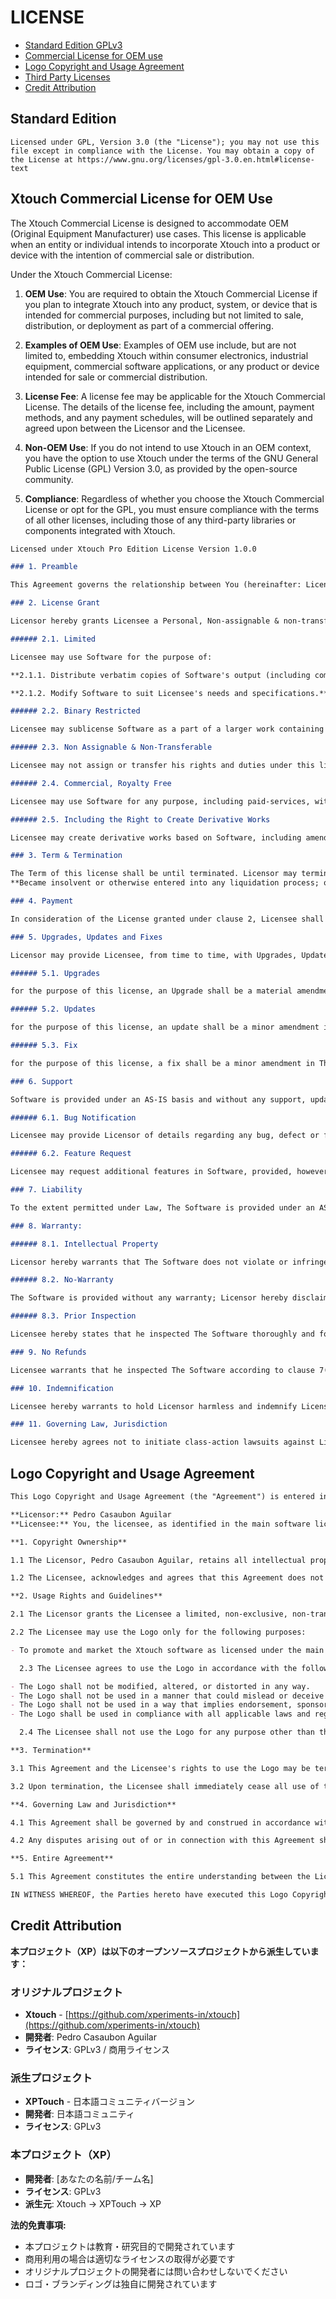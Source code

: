 # LICENSE

- [Standard Edition GPLv3](#standard-edition)
- [Commercial License for OEM use](#xtouch-commercial-license-for-oem-use)
- [Logo Copyright and Usage Agreement](#logo-copyright-and-usage-agreement)
- [Third Party Licenses](LICENSE-3RD-PARTY.md)
- [Credit Attribution](#credit-attribution)

## Standard Edition

```
Licensed under GPL, Version 3.0 (the "License"); you may not use this file except in compliance with the License. You may obtain a copy of the License at https://www.gnu.org/licenses/gpl-3.0.en.html#license-text
```

## Xtouch Commercial License for OEM Use

The Xtouch Commercial License is designed to accommodate OEM (Original Equipment Manufacturer) use cases. This license is applicable when an entity or individual intends to incorporate Xtouch into a product or device with the intention of commercial sale or distribution.

Under the Xtouch Commercial License:

1. **OEM Use**: You are required to obtain the Xtouch Commercial License if you plan to integrate Xtouch into any product, system, or device that is intended for commercial purposes, including but not limited to sale, distribution, or deployment as part of a commercial offering.

2. **Examples of OEM Use**: Examples of OEM use include, but are not limited to, embedding Xtouch within consumer electronics, industrial equipment, commercial software applications, or any product or device intended for sale or commercial distribution.

3. **License Fee**: A license fee may be applicable for the Xtouch Commercial License. The details of the license fee, including the amount, payment methods, and any payment schedules, will be outlined separately and agreed upon between the Licensor and the Licensee.

4. **Non-OEM Use**: If you do not intend to use Xtouch in an OEM context, you have the option to use Xtouch under the terms of the GNU General Public License (GPL) Version 3.0, as provided by the open-source community.

5. **Compliance**: Regardless of whether you choose the Xtouch Commercial License or opt for the GPL, you must ensure compliance with the terms of all other licenses, including those of any third-party libraries or components integrated with Xtouch.

```markdown
Licensed under Xtouch Pro Edition License Version 1.0.0

### 1. Preamble

This Agreement governs the relationship between You (hereinafter: Licensee) and Pedro Rafael Casaubon Aguilar (hereinafter: Licensor). This Agreement sets the terms, rights, restrictions and obligations on using Xtouch Pro Edition (hereinafter: The Software) created and owned by Licensor, as detailed herein.

### 2. License Grant

Licensor hereby grants Licensee a Personal, Non-assignable & non-transferable, Commercial, Royalty free, Including the rights to create but not distribute derivative works, Non-exclusive license, all with accordance with the terms set forth and other legal restrictions set forth in 3rd party software used while running Software.

###### 2.1. Limited

Licensee may use Software for the purpose of:

**2.1.1. Distribute verbatim copies of Software's output (including compiled binaries);**

**2.1.2. Modify Software to suit Licensee's needs and specifications.**

###### 2.2. Binary Restricted

Licensee may sublicense Software as a part of a larger work containing more than Software, distributed solely in Object or Binary form under a personal, non-sublicensable, limited license. Such redistribution shall be limited to {apps} codebases.

###### 2.3. Non Assignable & Non-Transferable

Licensee may not assign or transfer his rights and duties under this license.

###### 2.4. Commercial, Royalty Free

Licensee may use Software for any purpose, including paid-services, without any royalties.

###### 2.5. Including the Right to Create Derivative Works

Licensee may create derivative works based on Software, including amending Software's source code, modifying it, integrating it into a larger work or removing portions of Software, as long as no distribution of the derivative works is made.

### 3. Term & Termination

The Term of this license shall be until terminated. Licensor may terminate this Agreement, including Licensee's license in the case where Licensee:
**Became insolvent or otherwise entered into any liquidation process; or exported The Software to any jurisdiction where licensor may not enforce his rights under this agreements in; or Licensee was in breach of any of this license's terms and conditions and such breach was not cured, immediately upon notification; or Licensee in breach of any of the terms of clause 2 to this license; or Licensee otherwise entered into any arrangement which caused Licensor to be unable to enforce his rights under this License.**

### 4. Payment

In consideration of the License granted under clause 2, Licensee shall pay Licensor a {fee}, via PayPal or any other mean which Licensor may deem adequate. Failure to perform payment shall construe as material breach of this Agreement.

### 5. Upgrades, Updates and Fixes

Licensor may provide Licensee, from time to time, with Upgrades, Updates or Fixes, as detailed herein and according to his sole discretion. Licensee hereby warrants to keep The Software up-to-date and install all relevant updates and fixes, and may, at his sole discretion, purchase upgrades, according to the rates set by Licensor. Licensor shall provide any update or Fix free of charge; however, nothing in this Agreement shall require Licensor to provide Updates or Fixes.

###### 5.1. Upgrades

for the purpose of this license, an Upgrade shall be a material amendment in The Software, which contains new features and or major performance improvements and shall be marked as a new version number. For example, should Licensee purchase The Software under version 1.X.X, an upgrade shall commence under number 2.0.0.

###### 5.2. Updates

for the purpose of this license, an update shall be a minor amendment in The Software, which may contain new features or minor improvements and shall be marked as a new sub-version number. For example, should Licensee purchase The Software under version 1.1.X, an upgrade shall commence under number 1.2.0.

###### 5.3. Fix

for the purpose of this license, a fix shall be a minor amendment in The Software, intended to remove bugs or alter minor features which impair the The Software's functionality. A fix shall be marked as a new sub-sub-version number. For example, should Licensee purchase Software under version 1.1.1, an upgrade shall commence under number 1.1.2.

### 6. Support

Software is provided under an AS-IS basis and without any support, updates or maintenance. Nothing in this Agreement shall require Licensor to provide Licensee with support or fixes to any bug, failure, mis-performance or other defect in The Software.

###### 6.1. Bug Notification

Licensee may provide Licensor of details regarding any bug, defect or failure in The Software promptly and with no delay from such event; Licensee shall comply with Licensor's request for information regarding bugs, defects or failures and furnish him with information, screenshots and try to reproduce such bugs, defects or failures.

###### 6.2. Feature Request

Licensee may request additional features in Software, provided, however, that (i) Licesee shall waive any claim or right in such feature should feature be developed by Licensor; (ii) Licensee shall be prohibited from developing the feature, or disclose such feature request, or feature, to any 3rd party directly competing with Licensor or any 3rd party which may be, following the development of such feature, in direct competition with Licensor; (iii) Licensee warrants that feature does not infringe any 3rd party patent, trademark, trade-secret or any other intellectual property right; and (iv) Licensee developed, envisioned or created the feature solely by himself.

### 7. Liability

To the extent permitted under Law, The Software is provided under an AS-IS basis. Licensor shall never, and without any limit, be liable for any damage, cost, expense or any other payment incurred by Licesee as a result of Software's actions, failure, bugs and/or any other interaction between The Software and Licesee's end-equipment, computers, other software or any 3rd party, end-equipment, computer or services. Moreover, Licensor shall never be liable for any defect in source code written by Licensee when relying on The Software or using The Software's source code.

### 8. Warranty:

###### 8.1. Intellectual Property

Licensor hereby warrants that The Software does not violate or infringe any 3rd party claims in regards to intellectual property, patents and/or trademarks and that to the best of its knowledge no legal action has been taken against it for any infringement or violation of any 3rd party intellectual property rights.

###### 8.2. No-Warranty

The Software is provided without any warranty; Licensor hereby disclaims any warranty that The Software shall be error free, without defects or code which may cause damage to Licensee's computers or to Licensee, and that Software shall be functional. Licensee shall be solely liable to any damage, defect or loss incurred as a result of operating software and undertake the risks contained in running The Software.

###### 8.3. Prior Inspection

Licensee hereby states that he inspected The Software thoroughly and found it satisfactory and adequate to his needs, that it does not interfere with his regular operation and that it does meet the standards and scope of his computer systems and architecture. Licensee found that The Software interacts with his development environment and that it does not infringe any of End User License Agreement of any software Licensee may use in performing his services. Licensee hereby waives any claims regarding The Software's incompatibility, performance, results and features, and warrants that he inspected the The Software.

### 9. No Refunds

Licensee warrants that he inspected The Software according to clause 7(c) and that it is adequate to his needs. Accordingly, as The Software is intangible goods, Licensee shall not be, ever, entitled to any refund, rebate, compensation or restitution for any reason whatsoever, even if The Software contains material flaws.

### 10. Indemnification

Licensee hereby warrants to hold Licensor harmless and indemnify Licensor for any lawsuit brought against it in regards to Licensee's use of The Software in means that violate, breach or otherwise circumvent this license, Licensor's intellectual property rights or Licensor's title in The Software. Licensor shall promptly notify Licensee in case of such legal action and request Licensee's consent prior to any settlement in relation to such lawsuit or claim.

### 11. Governing Law, Jurisdiction

Licensee hereby agrees not to initiate class-action lawsuits against Licensor in relation to this license and to compensate Licensor for any legal fees, cost or attorney fees should any claim brought by Licensee against Licensor be denied, in part or in full.
```

## Logo Copyright and Usage Agreement

```markdown
This Logo Copyright and Usage Agreement (the "Agreement") is entered into between:

**Licensor:** Pedro Casaubon Aguilar
**Licensee:** You, the licensee, as identified in the main software license agreement.

**1. Copyright Ownership**

1.1 The Licensor, Pedro Casaubon Aguilar, retains all intellectual property rights, including copyright, for the Xtouch logo (the "Logo").

1.2 The Licensee, acknowledges and agrees that this Agreement does not grant the Licensee any ownership or copyright rights for the Logo.

**2. Usage Rights and Guidelines**

2.1 The Licensor grants the Licensee a limited, non-exclusive, non-transferable, and revocable license to use the Logo solely for the purposes outlined in this Agreement.

2.2 The Licensee may use the Logo only for the following purposes:

- To promote and market the Xtouch software as licensed under the main software license agreement.

  2.3 The Licensee agrees to use the Logo in accordance with the following guidelines:

- The Logo shall not be modified, altered, or distorted in any way.
- The Logo shall not be used in a manner that could mislead or deceive consumers.
- The Logo shall not be used in a way that implies endorsement, sponsorship, or affiliation with the Licensor beyond what is explicitly permitted by this Agreement.
- The Logo shall be used in compliance with all applicable laws and regulations.

  2.4 The Licensee shall not use the Logo for any purpose other than those expressly permitted under this Agreement without obtaining prior written consent from the Licensor.

**3. Termination**

3.1 This Agreement and the Licensee's rights to use the Logo may be terminated by the Licensor if the Licensee breaches any of the terms and conditions of this Agreement.

3.2 Upon termination, the Licensee shall immediately cease all use of the Logo and remove any instances of the Logo from their materials, products, or services.

**4. Governing Law and Jurisdiction**

4.1 This Agreement shall be governed by and construed in accordance with French Law, without regard to its conflict of laws principles.

4.2 Any disputes arising out of or in connection with this Agreement shall be subject to the exclusive jurisdiction of the courts located in France.

**5. Entire Agreement**

5.1 This Agreement constitutes the entire understanding between the Licensor and the Licensee regarding the copyright ownership and usage rights of the Logo and supersedes all prior agreements and understandings, whether oral or written.

IN WITNESS WHEREOF, the Parties hereto have executed this Logo Copyright and Usage Agreement as of the Effective Date.
```

## Credit Attribution

**本プロジェクト（XP）は以下のオープンソースプロジェクトから派生しています：**

### オリジナルプロジェクト
- **Xtouch** - [https://github.com/xperiments-in/xtouch](https://github.com/xperiments-in/xtouch)
- **開発者**: Pedro Casaubon Aguilar
- **ライセンス**: GPLv3 / 商用ライセンス

### 派生プロジェクト
- **XPTouch** - 日本語コミュニティバージョン
- **開発者**: 日本語コミュニティ
- **ライセンス**: GPLv3

### 本プロジェクト（XP）
- **開発者**: [あなたの名前/チーム名]
- **ライセンス**: GPLv3
- **派生元**: Xtouch → XPTouch → XP

**法的免責事項:**
- 本プロジェクトは教育・研究目的で開発されています
- 商用利用の場合は適切なライセンスの取得が必要です
- オリジナルプロジェクトの開発者には問い合わせしないでください
- ロゴ・ブランディングは独自に開発されています
